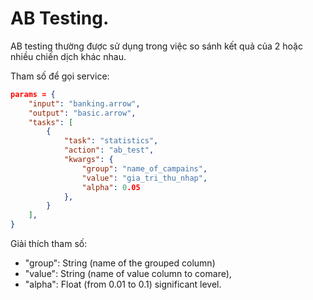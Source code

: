# AB Testing.


AB testing thường được sử dụng trong việc so sánh kết quả của 2 hoặc nhiều chiến dịch khác nhau.

Tham số để gọi service:

```json
params = {
    "input": "banking.arrow",
    "output": "basic.arrow",
    "tasks": [
        {
            "task": "statistics",
            "action": "ab_test",
            "kwargs": {
                "group": "name_of_campains",
				"value": "gia_tri_thu_nhap",
				"alpha": 0.05
            },
        }
    ],
}
```

Giải thích tham số:

- "group": String (name of the grouped column)
- "value": String (name of value column to comare),
- "alpha": Float (from 0.01 to 0.1) significant level.

